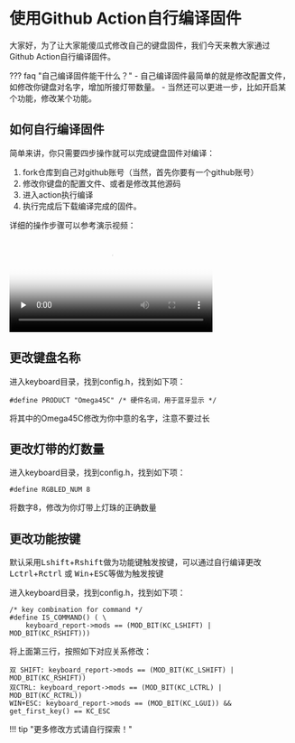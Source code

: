 
使用Github Action自行编译固件
=====================

大家好，为了让大家能傻瓜式修改自己的键盘固件，我们今天来教大家通过Github Action自行编译固件。

??? faq "自己编译固件能干什么？"
    - 自己编译固件最简单的就是修改配置文件，如修改你键盘对名字，增加所接灯带数量。
    - 当然还可以更进一步，比如开启某个功能，修改某个功能。

如何自行编译固件
-----------
简单来讲，你只需要四步操作就可以完成键盘固件对编译：

 1. fork仓库到自己对github账号（当然，首先你要有一个github账号）
 2. 修改你键盘的配置文件、或者是修改其他源码
 3. 进入action执行编译
 4. 执行完成后下载编译完成的固件。

详细的操作步骤可以参考演示视频：
<video id="video" width="360px" height="auto" controls="controls" preload="none" poster="http://glab.online/wp-content/uploads/2019/10/favicon.png">
<source id="mp4" src="http://glab.online/down/Github_Action_compile_LotKB.mp4" type="video/mp4">
  您的浏览器不支持播放此视频
</video>

更改键盘名称
--------
进入keyboard目录，找到config.h，找到如下项：

    #define PRODUCT "Omega45C" /* 硬件名词，用于蓝牙显示 */

将其中的Omega45C修改为你中意的名字，注意不要过长

更改灯带的灯数量
-----------
进入keyboard目录，找到config.h，找到如下项：

    #define RGBLED_NUM 8

将数字8，修改为你灯带上灯珠的正确数量

更改功能按键
-------------
默认采用<kbd>Lshift</kbd>+<kbd>Rshift</kbd>做为功能键触发按键，可以通过自行编译更改<kbd>Lctrl</kbd>+<kbd>Rctrl</kbd> 或 <kbd>Win</kbd>+<kbd>ESC</kbd>等做为触发按键

进入keyboard目录，找到config.h，找到如下项：

    /* key combination for command */
    #define IS_COMMAND() ( \
        keyboard_report->mods == (MOD_BIT(KC_LSHIFT) | MOD_BIT(KC_RSHIFT)))

将上面第三行，按照如下对应关系修改：

    双 SHIFT: keyboard_report->mods == (MOD_BIT(KC_LSHIFT) | MOD_BIT(KC_RSHIFT))
    双CTRL: keyboard_report->mods == (MOD_BIT(KC_LCTRL) | MOD_BIT(KC_RCTRL))
    WIN+ESC: keyboard_report->mods == (MOD_BIT(KC_LGUI)) && get_first_key() == KC_ESC

!!! tip "更多修改方式请自行探索！"



